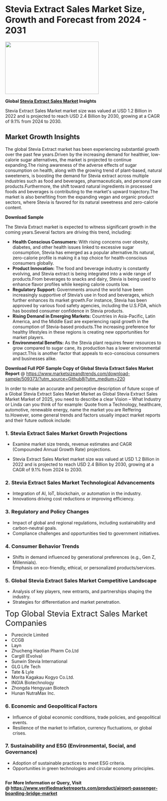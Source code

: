 <H1>Stevia Extract Sales Market Size, Growth and Forecast from 2024 - 2031</H1><img class="aligncenter size-medium wp-image-584254" src="https://thirdeyenews.in/wp-content/uploads/2024/09/Global-Market-Research-300x168.jpeg" alt="" width="300" height="168" /><p><strong>Global&nbsp;<a href="https://www.marketsizeandtrends.com/download-sample/509373/?utm_source=Github8j?utm_medium=220">Stevia Extract Sales Market</a> Insights</strong></p><p>Stevia Extract Sales Market market size was valued at USD 1.2 Billion in 2022 and is projected to reach USD 2.4 Billion by 2030, growing at a CAGR of 9.1% from 2024 to 2030.</p><p><h2>Market Growth Insights</h2> <p>The global Stevia Extract market has been experiencing substantial growth over the past few years.Driven by the increasing demand for healthier, low-calorie sugar alternatives, the market is projected to continue expanding.The rising awareness of the adverse effects of sugar consumption on health, along with the growing trend of plant-based, natural sweeteners, is boosting the demand for Stevia extract across multiple industries such as food and beverages, pharmaceuticals, and personal care products.Furthermore, the shift toward natural ingredients in processed foods and beverages is contributing to the market's upward trajectory.The market is also benefiting from the expanding vegan and organic product sectors, where Stevia is favored for its natural sweetness and zero-calorie content.</p> <p><strong>Download Sample</strong></p> <p>The Stevia Extract market is expected to witness significant growth in the coming years.Several factors are driving this trend, including:</p> <ul> <li><strong>Health Conscious Consumers:</strong> With rising concerns over obesity, diabetes, and other health issues linked to excessive sugar consumption, Stevia has emerged as a popular alternative.Its natural, zero-calorie profile is making it a top choice for health-conscious consumers globally.</li> <li><strong>Product Innovation:</strong> The food and beverage industry is constantly evolving, and Stevia extract is being integrated into a wide range of products.From beverages to snacks and dairy, Stevia is being used to enhance flavor profiles while keeping calorie counts low.</li> <li><strong>Regulatory Support:</strong> Governments around the world have been increasingly supportive of Stevia’s use in food and beverages, which further enhances its market growth.For instance, Stevia has been approved by various food safety agencies, including the U.S.FDA, which has boosted consumer confidence in Stevia products.</li> <li><strong>Rising Demand in Emerging Markets:</strong> Countries in Asia-Pacific, Latin America, and the Middle East are experiencing rapid growth in the consumption of Stevia-based products.The increasing preference for healthy lifestyles in these regions is creating new opportunities for market players.</li> <li><strong>Environmental Benefits:</strong> As the Stevia plant requires fewer resources to grow compared to sugar cane, its production has a lower environmental impact.This is another factor that appeals to eco-conscious consumers and businesses alike.</li> </ul> <p><span class=""><strong>Download Full PDF Sample Copy of Global Stevia Extract Sales Market Report</strong> @ <a href="https://www.marketsizeandtrends.com/download-sample/509373/?utm_source=Github8j?utm_medium=220" target="_blank">https://www.marketsizeandtrends.com/download-sample/509373/?utm_source=Github8j?utm_medium=220</a></span></p><p>In order to make an accurate and perceptive description of future scope of a Global&nbsp;Stevia Extract Sales Market Market as Global&nbsp;Stevia Extract Sales Market Market of 2025, you need to describe a clear Vision &ndash; What Industry or Linda can you think of for example: Quote from a Technology, healthcare, automotive, renewable energy, name the market you are Reffering to.However, some general trends and factors usually impact market reports and their future outlook include:</p><h3>1.&nbsp;<strong>Stevia Extract Sales Market Growth Projections</strong></h3><ul><li>Examine market size trends, revenue estimates and CAGR (Compounded Annual Growth Rate) projections.</li><li><p>Stevia Extract Sales Market market size was valued at USD 1.2 Billion in 2022 and is projected to reach USD 2.4 Billion by 2030, growing at a CAGR of 9.1% from 2024 to 2030.</p></li></ul><h3>2.&nbsp;<strong>Stevia Extract Sales Market Technological Advancements</strong></h3><ul><li>Integration of AI, IoT, blockchain, or automation in the industry.</li><li>Innovations driving cost reductions or improving efficiency.</li></ul><h3>3.&nbsp;<strong>Regulatory and Policy Changes</strong></h3><ul><li>Impact of global and regional regulations, including sustainability and carbon-neutral goals.</li><li>Compliance challenges and opportunities tied to government initiatives.</li></ul><h3>4.&nbsp;<strong>Consumer Behavior Trends</strong></h3><ul><li>Shifts in demand influenced by generational preferences (e.g., Gen Z, Millennials).</li><li>Emphasis on eco-friendly, ethical, or personalized products/services.</li></ul><h3>5.&nbsp;<strong>Global Stevia Extract Sales Market Competitive Landscape</strong></h3><ul><li>Analysis of key players, new entrants, and partnerships shaping the industry.</li><li>Strategies for differentiation and market penetration.</li></ul><p data-pm-slice="1 1 []"><span style="color: inherit; font-family: inherit; font-size: 25px;">Top Global Stevia Extract Sales Market Companies</span></p><div class="" data-test-id=""><p><li>Purecircle Limited</li><li> CCGB</li><li> Layn</li><li> Zhucheng Haotian Pharm Co.Ltd</li><li> Cargill (Evolva)</li><li> Sunwin Stevia International</li><li> GLG Life Tech</li><li> Tate & Lyle</li><li> Morita Kagakau Kogyo Co.Ltd.</li><li> INGIA Biotechnology</li><li> Zhongda Hengyuan Biotech</li><li> Hunan NutraMax Inc.</li></p></div><h3>6.&nbsp;<strong>Economic and Geopolitical Factors</strong></h3><ul><li>Influence of global economic conditions, trade policies, and geopolitical events.</li><li>Resilience of the market to inflation, currency fluctuations, or global crises.</li></ul><h3>7.&nbsp;<strong>Sustainability and ESG (Environmental, Social, and Governance)</strong></h3><ul><li>Adoption of sustainable practices to meet ESG criteria.</li><li>Opportunities in green technologies and circular economy principles.</li></ul><h2><strong style="font-size: 14px;">For More Information or Query, Visit @&nbsp;</strong><a style="background-color: #ffffff; font-size: 14px;" href="https://www.marketsizeandtrends.com/report/stevia-extract-sales-market/" target="_blank">https://www.verifiedmarketreports.com/product/airport-passenger-boarding-bridge-market</a></h2>